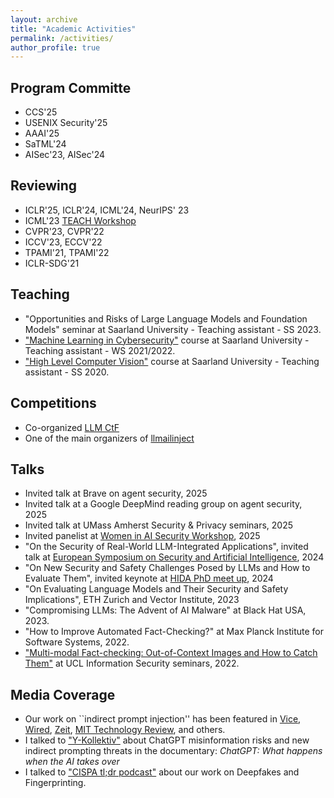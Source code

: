 ```yaml
---
layout: archive
title: "Academic Activities"
permalink: /activities/
author_profile: true
---
```


## Program Committe 
* CCS'25
* USENIX Security'25
* AAAI'25
* SaTML'24
* AISec'23, AISec'24
  

## Reviewing
* ICLR'25, ICLR'24, ICML'24, NeurIPS' 23 
* ICML'23 [TEACH Workshop](https://sites.google.com/view/teach-icml-23/home)
* CVPR'23, CVPR'22
* ICCV'23, ECCV'22
* TPAMI'21, TPAMI'22
* ICLR-SDG'21

## Teaching
* "Opportunities and Risks of Large Language Models and Foundation Models" seminar at Saarland University - Teaching assistant -  SS 2023.
* ["Machine Learning in Cybersecurity"](https://cms.cispa.saarland/mlcysecws2122/) course at Saarland University - Teaching assistant - WS 2021/2022.
* ["High Level Computer Vision"](https://cms.sic.saarland/hlcvss20/) course at Saarland University - Teaching assistant -  SS 2020.

## Competitions 
* Co-organized [LLM CtF](https://ctf.spylab.ai/)
* One of the main organizers of [llmailinject](https://llmailinject.azurewebsites.net/)

## Talks
* Invited talk at Brave on agent security, 2025
* Invited talk at a Google DeepMind reading group on agent security, 2025
* Invited talk at UMass Amherst Security & Privacy seminars, 2025
* Invited panelist at [Women in AI Security Workshop](https://www.turing.ac.uk/events/women-ai-security-workshop-0), 2025
* "On the Security of Real-World LLM-Integrated Applications", invited talk at [European Symposium on Security and Artificial Intelligence](https://essai-conference.eu/), 2024
* "On New Security and Safety Challenges Posed by LLMs and How to Evaluate Them", invited keynote at [HIDA PhD meet up](https://www.helmholtz-hida.de/en/hida-news/get-connected/), 2024
* "On Evaluating Language Models and Their Security and Safety Implications", ETH Zurich and Vector Institute, 2023
* "Compromising LLMs: The Advent of AI Malware" at Black Hat USA, 2023. 
* "How to Improve Automated Fact-Checking?" at Max Planck Institute for Software Systems, 2022. 
* ["Multi-modal Fact-checking: Out-of-Context Images and How to Catch Them"](https://www.youtube.com/watch?v=JKwRA-PM4xI&ab_channel=UCLInformationSecurityResearchGroup) at UCL Information Security seminars, 2022.

## Media Coverage
* Our work on ``indirect prompt injection'' has been featured in [Vice](https://www.vice.com/en/article/7kxzzz/hackers-bing-ai-scammer), [Wired](https://www.wired.com/story/chatgpt-jailbreak-generative-ai-hacking), [Zeit](https://www.wired.com/story/chatgpt-prompt-injection-attack-security/), [MIT Technology Review](https://www.technologyreview.com/2023/04/03/1070893/three-ways-ai-chatbots-are-a-security-disaster), and others. 
* I talked to ["Y-Kollektiv"](https://www.youtube.com/watch?v=9XPGRdZSuzE&t=1280s&ab_channel=Y-Kollektiv) about ChatGPT misinformation risks and new indirect prompting threats in the documentary: *ChatGPT: What happens when the AI takes over* 
* I talked to ["CISPA tl;dr podcast"](https://cispa.de/en/deepfakes) about our work on Deepfakes and Fingerprinting. 
